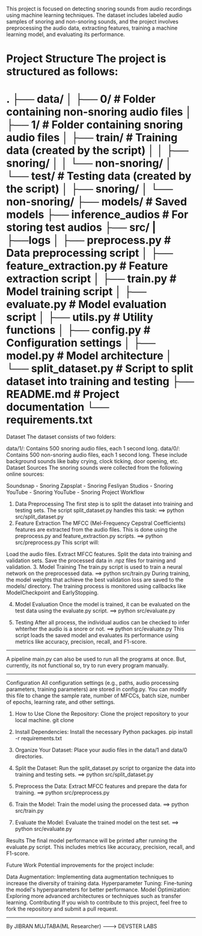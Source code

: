 This project is focused on detecting snoring sounds from audio recordings using machine learning techniques. The dataset includes labeled audio samples of snoring and non-snoring sounds, and the project involves preprocessing the audio data, extracting features, training a machine learning model, and evaluating its performance.

Project Structure
The project is structured as follows:
===========================================================================================================
.
├── data/
│   ├── 0/  # Folder containing non-snoring audio files
│   ├── 1/  # Folder containing snoring audio files
│   ├── train/  # Training data (created by the script)
│   │   ├── snoring/
│   │   └── non-snoring/
│   └── test/  # Testing data (created by the script)
│       ├── snoring/
│       └── non-snoring/
├── models/  # Saved models
├── inference_audios # For storing test audios
├── src/
|   ├──logs 
│   ├── preprocess.py  # Data preprocessing script
│   ├── feature_extraction.py  # Feature extraction script
│   ├── train.py  # Model training script
│   ├── evaluate.py  # Model evaluation script
│   ├── utils.py  # Utility functions
│   ├── config.py  # Configuration settings
│   ├── model.py  # Model architecture
│   └── split_dataset.py  # Script to split dataset into training and testing
├── README.md  # Project documentation
└── requirements.txt
===========================================================================================================
Dataset
The dataset consists of two folders:

data/1/: Contains 500 snoring audio files, each 1 second long.
data/0/: Contains 500 non-snoring audio files, each 1 second long. These include background sounds like baby crying, clock ticking, door opening, etc.
Dataset Sources
The snoring sounds were collected from the following online sources:

Soundsnap - Snoring
Zapsplat - Snoring
Fesliyan Studios - Snoring
YouTube - Snoring
YouTube - Snoring
Project Workflow

1. Data Preprocessing
The first step is to split the dataset into training and testing sets. The script split_dataset.py handles this task:
==> python src/split_dataset.py
2. Feature Extraction
The MFCC (Mel-Frequency Cepstral Coefficients) features are extracted from the audio files. This is done using the preprocess.py and feature_extraction.py scripts.
==> python src/preprocess.py
This script will:

Load the audio files.
Extract MFCC features.
Split the data into training and validation sets.
Save the processed data in .npz files for training and validation.
3. Model Training
The train.py script is used to train a neural network on the preprocessed data.
==> python src/train.py
During training, the model weights that achieve the best validation loss are saved to the models/ directory. The training process is monitored using callbacks like ModelCheckpoint and EarlyStopping.

4. Model Evaluation
Once the model is trained, it can be evaluated on the test data using the evaluate.py script.
==> python src/evaluate.py

5. Testing
After all process, the individual audios can be checked to infer whterher the audio is a snore or not.
==> python src/evaluate.py
This script loads the saved model and evaluates its performance using metrics like accuracy, precision, recall, and F1-score.
____________________________________________________________________

A pipeline main.py can also be used to run all the programs at once. But, currently, its not functional so, try to run every program manually.
____________________________________________________________________

Configuration
All configuration settings (e.g., paths, audio processing parameters, training parameters) are stored in config.py. You can modify this file to change the sample rate, number of MFCCs, batch size, number of epochs, learning rate, and other settings.

1. How to Use
Clone the Repository: Clone the project repository to your local machine.
git clone <Not yet speified>

2. Install Dependencies: Install the necessary Python packages.
pip install -r requirements.txt

3. Organize Your Dataset: Place your audio files in the data/1 and data/0 directories.

4. Split the Dataset: Run the split_dataset.py script to organize the data into training and testing sets.
==> python src/split_dataset.py

5. Preprocess the Data: Extract MFCC features and prepare the data for training.
==> python src/preprocess.py

6. Train the Model: Train the model using the processed data.
==> python src/train.py

7. Evaluate the Model: Evaluate the trained model on the test set.
==> python src/evaluate.py

Results
The final model performance will be printed after running the evaluate.py script. This includes metrics like accuracy, precision, recall, and F1-score.

Future Work
Potential improvements for the project include:

Data Augmentation: Implementing data augmentation techniques to increase the diversity of training data.
Hyperparameter Tuning: Fine-tuning the model's hyperparameters for better performance.
Model Optimization: Exploring more advanced architectures or techniques such as transfer learning.
Contributing
If you wish to contribute to this project, feel free to fork the repository and submit a pull request.

-----------------------------------------------------------------------------------

By JIBRAN MUJTABA(ML Researcher) ---> DEVSTER LABS


